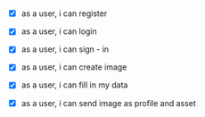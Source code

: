 #

- [x] as a user, i can register
- [x] as a user, i can login
- [x] as a user, i can sign - in

- [x] as a user, i can create image
- [x] as a user, i can fill in my data
- [x] as a user, i can send image as profile and asset
